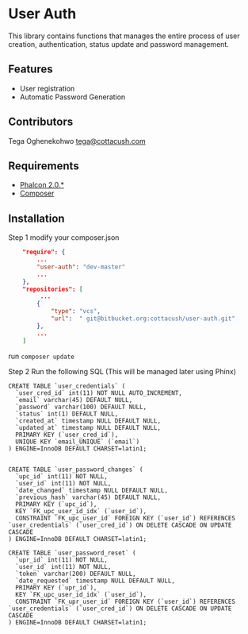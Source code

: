 User Auth
=============
This library contains functions that manages the entire process of user creation, authentication, status update and password management.


Features
--------
* User registration
* Automatic Password Generation


Contributors
------------
Tega Oghenekohwo <tega@cottacush.com>


Requirements
------------
* [Phalcon 2.0.*](https://docs.phalconphp.com/en/latest/reference/install.html)
* [Composer](https://getcomposer.org/doc/00-intro.md#using-composer)



Installation
------------
Step 1
modify your composer.json

```json
    "require": {
        ...
        "user-auth": "dev-master"
        ...
    },
    "repositories": [
         ...
        {
            "type": "vcs",
            "url":  " git@bitbucket.org:cottacush/user-auth.git"
        },
        ...
    ]
```

run `composer update`


Step 2
Run the following SQL (This will be managed later using Phinx)

```
CREATE TABLE `user_credentials` (
  `user_cred_id` int(11) NOT NULL AUTO_INCREMENT,
  `email` varchar(45) DEFAULT NULL,
  `password` varchar(100) DEFAULT NULL,
  `status` int(1) DEFAULT NULL,
  `created_at` timestamp NULL DEFAULT NULL,
  `updated_at` timestamp NULL DEFAULT NULL,
  PRIMARY KEY (`user_cred_id`),
  UNIQUE KEY `email_UNIQUE` (`email`)
) ENGINE=InnoDB DEFAULT CHARSET=latin1;


CREATE TABLE `user_password_changes` (
  `upc_id` int(11) NOT NULL,
  `user_id` int(11) NOT NULL,
  `date_changed` timestamp NULL DEFAULT NULL,
  `previous_hash` varchar(45) DEFAULT NULL,
  PRIMARY KEY (`upc_id`),
  KEY `FK_upc_user_id_idx` (`user_id`),
  CONSTRAINT `FK_upc_user_id` FOREIGN KEY (`user_id`) REFERENCES `user_credentials` (`user_cred_id`) ON DELETE CASCADE ON UPDATE CASCADE
) ENGINE=InnoDB DEFAULT CHARSET=latin1;

CREATE TABLE `user_password_reset` (
  `upr_id` int(11) NOT NULL,
  `user_id` int(11) NOT NULL,
  `token` varchar(200) DEFAULT NULL,
  `date_requested` timestamp NULL DEFAULT NULL,
  PRIMARY KEY (`upr_id`),
  KEY `FK_upc_user_id_idx` (`user_id`),
  CONSTRAINT `FK_upr_user_id` FOREIGN KEY (`user_id`) REFERENCES `user_credentials` (`user_cred_id`) ON DELETE CASCADE ON UPDATE CASCADE
) ENGINE=InnoDB DEFAULT CHARSET=latin1;
```